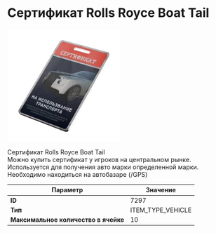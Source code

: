 # Сертификат Rolls Royce Boat Tail

![Item Image](../img/7297.webp?raw=true)

Сертификат Rolls Royce Boat Tail<br>Можно купить сертификат у игроков на центральном рынке.<br>Используется для получения авто марки определенной марки.<br>Необходимо находиться на автобазаре (/GPS)


| Параметр | Значение |
|----------|----------|
| **ID** | 7297 |
| **Тип** | ITEM_TYPE_VEHICLE |
| **Максимальное количество в ячейке** | 10 |

